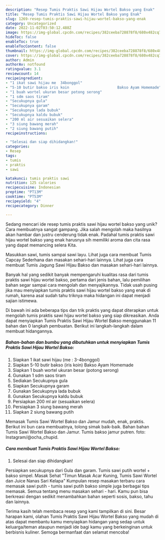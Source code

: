 ```yaml
---
description: "Resep Tumis Praktis Sawi Hijau Wortel Bakso yang Enak"
title: "Resep Tumis Praktis Sawi Hijau Wortel Bakso yang Enak"
slug: 1269-resep-tumis-praktis-sawi-hijau-wortel-bakso-yang-enak
category: Uncategorized
date: 2022-11-02T03:50:12.488Z
image: https://img-global.cpcdn.com/recipes/382ceeba728878f8/680x482cq70/tumis-praktis-sawi-hijau-wortel-bakso-foto-resep-utama.jpg
hideToc: false
enableToc: true
enableTocContent: false
thumbnail: https://img-global.cpcdn.com/recipes/382ceeba728878f8/680x482cq70/tumis-praktis-sawi-hijau-wortel-bakso-foto-resep-utama.jpg
cover: https://img-global.cpcdn.com/recipes/382ceeba728878f8/680x482cq70/tumis-praktis-sawi-hijau-wortel-bakso-foto-resep-utama.jpg
author: Admin
authorAv: notfound
ratingvalue: 3.1
reviewcount: 14
recipeingredient:
- "1 ikat sawi hijau me  34bonggol"
- "5-10 butir bakso iris koin                      Bakso Ayam Homemade"
- "1 buah wortel ukuran besar potong serong"
- "1 sdm saos tiram"
- "Secukupnya gula"
- "Secukupnya garam"
- "Secukupnya lada bubuk"
- "Secukupnya kaldu bubuk"
- "200 ml air sesuaikan selera"
- "3 siung bawang merah"
- "2 siung bawang putih"
recipeinstructions:

- "Selesai dan siap dihidangkan!"
categories:
- Resep
tags:
- tumis
- praktis
- sawi

katakunci: tumis praktis sawi 
nutrition: 125 calories
recipecuisine: Indonesian
preptime: "PT13M"
cooktime: "PT53M"
recipeyield: "4"
recipecategory: Dinner

---
```





Sedang mencari ide resep tumis praktis sawi hijau wortel bakso yang unik? Cara membuatnya sangat gampang. Jika salah mengolah maka hasilnya akan hambar dan justru cenderung tidak enak. Padahal tumis praktis sawi hijau wortel bakso yang enak harusnya sih memiliki aroma dan cita rasa yang dapat memancing selera Kita.





Masukkan sawi, tumis sampai sawi layu. Lihat juga cara membuat Tumis Capcay Sederhana dan masakan sehari-hari lainnya. Lihat juga cara membuat Tumis Jagung Sawi Hijau Bakso dan masakan sehari-hari lainnya.

Banyak hal yang sedikit banyak mempengaruhi kualitas rasa dari tumis praktis sawi hijau wortel bakso, pertama dari jenis bahan, lalu pemilihan bahan segar sampai cara mengolah dan menyajikannya. Tidak usah pusing jika mau menyiapkan tumis praktis sawi hijau wortel bakso yang enak di rumah, karena asal sudah tahu triknya maka hidangan ini dapat menjadi sajian istimewa.






Di bawah ini ada beberapa tips dan trik praktis yang dapat diterapkan untuk mengolah tumis praktis sawi hijau wortel bakso yang siap dikreasikan. Anda dapat menyiapkan Tumis Praktis Sawi Hijau Wortel Bakso menggunakan 11 bahan dan 0 langkah pembuatan. Berikut ini langkah-langkah dalam membuat hidangannya.

<!--inarticleads1-->

##### Bahan-bahan dan bumbu yang dibutuhkan untuk menyiapkan Tumis Praktis Sawi Hijau Wortel Bakso:

1. Siapkan 1 ikat sawi hijau (me : 3-4bonggol)
1. Siapkan 5-10 butir bakso (iris koin)                      Bakso Ayam Homemade
1. Siapkan 1 buah wortel ukuran besar (potong serong)
1. Gunakan 1 sdm saos tiram
1. Sediakan Secukupnya gula
1. Siapkan Secukupnya garam
1. Gunakan Secukupnya lada bubuk
1. Gunakan Secukupnya kaldu bubuk
1. Persiapkan 200 ml air (sesuaikan selera)
1. Persiapkan 3 siung bawang merah
1. Siapkan 2 siung bawang putih


Memasak Tumis Sawi Wortel Bakso dan Jamur mudah, enak, praktis. Berikut ini bun cara membuatnya, tolong simak baik-baik. Bahan bahan Tumis Sawi Wortel Bakso dan Jamur. Tumis bakso jamur putren. foto: Instagram/@ocha_chupid. 

<!--inarticleads2-->

##### Cara membuat Tumis Praktis Sawi Hijau Wortel Bakso:


1. Selesai dan siap dihidangkan!

Persiapkan secukupnya dari Gula dan garam. Tumis sawi putih wortel + bakso simpel. Masak Sehat &#34;Timun Masak Acar Kuning, Tumis Sawi Wortel dan Juice Nanas Sari Kelapa&#34; Kumpulan resep masakan terbaru cara memasak sawi putih - tumis sawi putih bakso simple juga berbagai tips memasak. Semua tentang menu masakan sehari - hari. Kamu pun bisa berkreasi dengan sedikit menambahkan bahan seperti sosis, bakso, tahu dan lainnya. 

Terima kasih telah membaca resep yang kami tampilkan di sini. Besar harapan kami, olahan Tumis Praktis Sawi Hijau Wortel Bakso yang mudah di atas dapat membantu kamu menyiapkan hidangan yang sedap untuk keluarga/teman ataupun menjadi ide bagi kamu yang berkeinginan untuk berbisnis kuliner. Semoga bermanfaat dan selamat mencoba!
